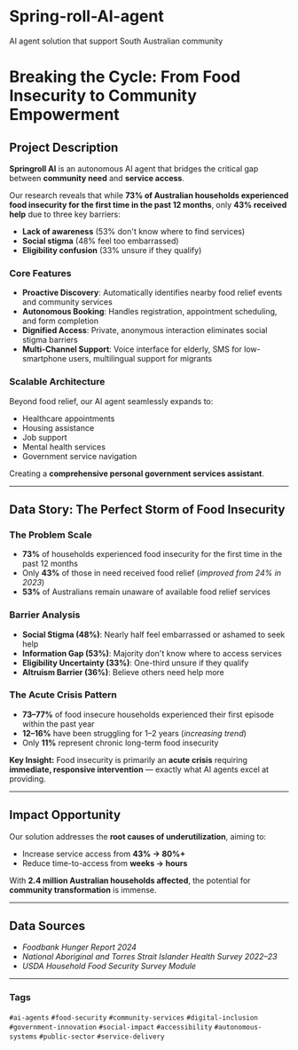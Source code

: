 # Spring-roll-AI-agent
AI agent solution that support South Australian community

# Breaking the Cycle: From Food Insecurity to Community Empowerment

## Project Description  

**Springroll AI** is an autonomous AI agent that bridges the critical gap between **community need** and **service access**.  

Our research reveals that while **73% of Australian households experienced food insecurity for the first time in the past 12 months**, only **43% received help** due to three key barriers:  
- **Lack of awareness** (53% don't know where to find services)  
- **Social stigma** (48% feel too embarrassed)  
- **Eligibility confusion** (33% unsure if they qualify)  

### Core Features  
- **Proactive Discovery**: Automatically identifies nearby food relief events and community services  
- **Autonomous Booking**: Handles registration, appointment scheduling, and form completion  
- **Dignified Access**: Private, anonymous interaction eliminates social stigma barriers  
- **Multi-Channel Support**: Voice interface for elderly, SMS for low-smartphone users, multilingual support for migrants  

### Scalable Architecture  
Beyond food relief, our AI agent seamlessly expands to:  
- Healthcare appointments  
- Housing assistance  
- Job support  
- Mental health services  
- Government service navigation  

Creating a **comprehensive personal government services assistant**.  

---

## Data Story: The Perfect Storm of Food Insecurity  

### The Problem Scale  
- **73%** of households experienced food insecurity for the first time in the past 12 months  
- Only **43%** of those in need received food relief (*improved from 24% in 2023*)  
- **53%** of Australians remain unaware of available food relief services  

### Barrier Analysis  
- **Social Stigma (48%)**: Nearly half feel embarrassed or ashamed to seek help  
- **Information Gap (53%)**: Majority don't know where to access services  
- **Eligibility Uncertainty (33%)**: One-third unsure if they qualify  
- **Altruism Barrier (36%)**: Believe others need help more  

### The Acute Crisis Pattern  
- **73–77%** of food insecure households experienced their first episode within the past year  
- **12–16%** have been struggling for 1–2 years (*increasing trend*)  
- Only **11%** represent chronic long-term food insecurity  

**Key Insight:** Food insecurity is primarily an **acute crisis** requiring **immediate, responsive intervention** — exactly what AI agents excel at providing.  

---

## Impact Opportunity  
Our solution addresses the **root causes of underutilization**, aiming to:  
- Increase service access from **43% → 80%+**  
- Reduce time-to-access from **weeks → hours**  

With **2.4 million Australian households affected**, the potential for **community transformation** is immense.  

---

## Data Sources  
- *Foodbank Hunger Report 2024*  
- *National Aboriginal and Torres Strait Islander Health Survey 2022–23*  
- *USDA Household Food Security Survey Module*  

---

### Tags  
`#ai-agents` `#food-security` `#community-services` `#digital-inclusion` `#government-innovation` `#social-impact` `#accessibility` `#autonomous-systems` `#public-sector` `#service-delivery`


